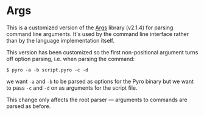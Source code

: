 # Args

[1]: https://github.com/dmulholl/args

This is a customized version of the [Args][1] library (v2.1.4) for parsing command line arguments. It's used by the command line interface rather than by the language implementation itself.

This version has been customized so the first non-positional argument turns off option parsing, i.e. when parsing the command:

    $ pyro -a -b script.pyro -c -d

we want `-a` and `-b` to be parsed as options for the Pyro binary but we want to pass `-c` and `-d` on as arguments for the script file.

This change only affects the root parser &mdash; arguments to commands are parsed as before.
